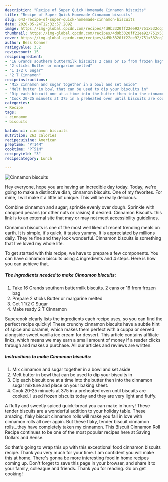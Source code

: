 ```yaml
---
description: "Recipe of Super Quick Homemade Cinnamon biscuits"
title: "Recipe of Super Quick Homemade Cinnamon biscuits"
slug: 643-recipe-of-super-quick-homemade-cinnamon-biscuits
date: 2020-05-24T12:32:57.289Z
image: https://img-global.cpcdn.com/recipes/4d9b3320ff22ee92/751x532cq70/cinnamon-biscuits-recipe-main-photo.jpg
thumbnail: https://img-global.cpcdn.com/recipes/4d9b3320ff22ee92/751x532cq70/cinnamon-biscuits-recipe-main-photo.jpg
cover: https://img-global.cpcdn.com/recipes/4d9b3320ff22ee92/751x532cq70/cinnamon-biscuits-recipe-main-photo.jpg
author: Bess Conner
ratingvalue: 3.2
reviewcount: 15
recipeingredient:
- "16 Grands southern buttermilk biscuits 2 cans or 16 from frozen bag"
- "2 sticks Butter or margarine melted"
- "1 1/2 C Sugar"
- "2 T Cinnamon"
recipeinstructions:
- "Mix cinnamon and sugar together in a bowl and set aside"
- "Melt butter in bowl that can be used to dip your biscuits in"
- "Dip each biscuit one at a time into the butter then into the cinnamon sugar mixture and place on your baking sheet."
- "Cook 20-25 minuets at 375 in a preheated oven until biscuits are cooked. I used frozen biscuits today and they are very light and fluffy."
categories:
- Recipe
tags:
- cinnamon
- biscuits

katakunci: cinnamon biscuits 
nutrition: 263 calories
recipecuisine: American
preptime: "PT14M"
cooktime: "PT51M"
recipeyield: "3"
recipecategory: Lunch

---
```



![Cinnamon biscuits](https://img-global.cpcdn.com/recipes/4d9b3320ff22ee92/751x532cq70/cinnamon-biscuits-recipe-main-photo.jpg)

Hey everyone, hope you are having an incredible day today. Today, we're going to make a distinctive dish, cinnamon biscuits. One of my favorites. For mine, I will make it a little bit unique. This will be really delicious.

Combine cinnamon and sugar; sprinkle evenly over dough. Sprinkle with chopped pecans (or other nuts or raisins) if desired. Cinnamon Biscuits. this link is to an external site that may or may not meet accessibility guidelines.

Cinnamon biscuits is one of the most well liked of recent trending meals on earth. It is simple, it's quick, it tastes yummy. It is appreciated by millions daily. They're fine and they look wonderful. Cinnamon biscuits is something that I've loved my whole life.


To get started with this recipe, we have to prepare a few components. You can have cinnamon biscuits using 4 ingredients and 4 steps. Here is how you can achieve that.

<!--inarticleads1-->

##### The ingredients needed to make Cinnamon biscuits:

1. Take 16 Grands southern buttermilk biscuits. 2 cans or 16 from frozen bag
1. Prepare 2 sticks Butter or margarine melted
1. Get 1 1/2 C Sugar
1. Make ready 2 T Cinnamon


Supercook clearly lists the ingredients each recipe uses, so you can find the perfect recipe quickly! These crunchy cinnamon biscuits have a subtle hint of spice and caramel, which makes them perfect with a cuppa or served alongside sweet vanilla ice cream for dessert. This article contains affiliate links, which means we may earn a small amount of money if a reader clicks through and makes a purchase. All our articles and reviews are written. 

<!--inarticleads2-->

##### Instructions to make Cinnamon biscuits:

1. Mix cinnamon and sugar together in a bowl and set aside
1. Melt butter in bowl that can be used to dip your biscuits in
1. Dip each biscuit one at a time into the butter then into the cinnamon sugar mixture and place on your baking sheet.
1. Cook 20-25 minuets at 375 in a preheated oven until biscuits are cooked. I used frozen biscuits today and they are very light and fluffy.


A fluffy and sweetly spiced quick-bread you can make in hurry! These tender biscuits are a wonderful addition to your holiday table. These amazing, flaky biscuit cinnamon rolls will make you fall in love with cinnamon rolls all over again. But these flaky, tender biscuit cinnamon rolls…they have completely taken my cinnamon. This Biscuit Cinnamon Roll Recipe continues to be one of the most popular recipes here at Saving Dollars and Sense. 

So that's going to wrap this up with this exceptional food cinnamon biscuits recipe. Thank you very much for your time. I am confident you will make this at home. There's gonna be more interesting food in home recipes coming up. Don't forget to save this page in your browser, and share it to your family, colleague and friends. Thank you for reading. Go on get cooking!
